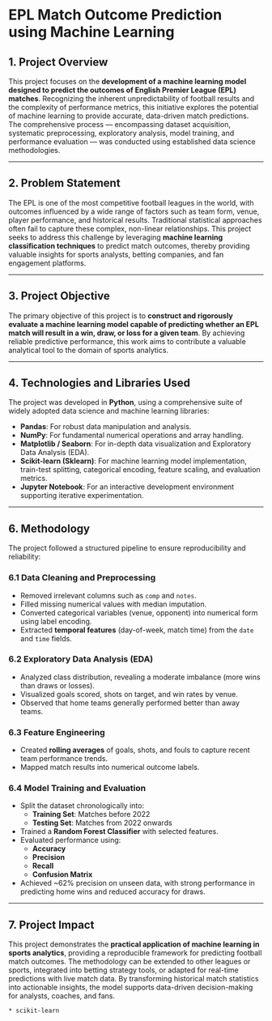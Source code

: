 # EPL Match Outcome Prediction using Machine Learning

## 1. Project Overview

This project focuses on the **development of a machine learning model designed to predict the outcomes of English Premier League (EPL) matches**. Recognizing the inherent unpredictability of football results and the complexity of performance metrics, this initiative explores the potential of machine learning to provide accurate, data-driven match predictions. The comprehensive process — encompassing dataset acquisition, systematic preprocessing, exploratory analysis, model training, and performance evaluation — was conducted using established data science methodologies.

---

## 2. Problem Statement

The EPL is one of the most competitive football leagues in the world, with outcomes influenced by a wide range of factors such as team form, venue, player performance, and historical results. Traditional statistical approaches often fail to capture these complex, non-linear relationships. This project seeks to address this challenge by leveraging **machine learning classification techniques** to predict match outcomes, thereby providing valuable insights for sports analysts, betting companies, and fan engagement platforms.

---

## 3. Project Objective

The primary objective of this project is to **construct and rigorously evaluate a machine learning model capable of predicting whether an EPL match will result in a win, draw, or loss for a given team**. By achieving reliable predictive performance, this work aims to contribute a valuable analytical tool to the domain of sports analytics.

---

## 4. Technologies and Libraries Used

The project was developed in **Python**, using a comprehensive suite of widely adopted data science and machine learning libraries:

- **Pandas**: For robust data manipulation and analysis.  
- **NumPy**: For fundamental numerical operations and array handling.  
- **Matplotlib / Seaborn**: For in-depth data visualization and Exploratory Data Analysis (EDA).  
- **Scikit-learn (Sklearn)**: For machine learning model implementation, train-test splitting, categorical encoding, feature scaling, and evaluation metrics.  
- **Jupyter Notebook**: For an interactive development environment supporting iterative experimentation.  

---

## 6. Methodology

The project followed a structured pipeline to ensure reproducibility and reliability:

### 6.1 Data Cleaning and Preprocessing
- Removed irrelevant columns such as `comp` and `notes`.  
- Filled missing numerical values with median imputation.  
- Converted categorical variables (venue, opponent) into numerical form using label encoding.  
- Extracted **temporal features** (day-of-week, match time) from the `date` and `time` fields.  

### 6.2 Exploratory Data Analysis (EDA)
- Analyzed class distribution, revealing a moderate imbalance (more wins than draws or losses).  
- Visualized goals scored, shots on target, and win rates by venue.  
- Observed that home teams generally performed better than away teams.  

### 6.3 Feature Engineering
- Created **rolling averages** of goals, shots, and fouls to capture recent team performance trends.  
- Mapped match results into numerical outcome labels.  

### 6.4 Model Training and Evaluation
- Split the dataset chronologically into:
  - **Training Set**: Matches before 2022
  - **Testing Set**: Matches from 2022 onwards
- Trained a **Random Forest Classifier** with selected features.
- Evaluated performance using:
  - **Accuracy**
  - **Precision**
  - **Recall**
  - **Confusion Matrix**  
- Achieved ~62% precision on unseen data, with strong performance in predicting home wins and reduced accuracy for draws.

---

## 7. Project Impact

This project demonstrates the **practical application of machine learning in sports analytics**, providing a reproducible framework for predicting football match outcomes. The methodology can be extended to other leagues or sports, integrated into betting strategy tools, or adapted for real-time predictions with live match data. By transforming historical match statistics into actionable insights, the model supports data-driven decision-making for analysts, coaches, and fans.

    * scikit-learn
    
